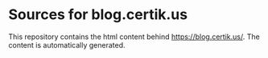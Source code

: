 # Sources for blog.certik.us

This repository contains the html content behind https://blog.certik.us/.
The content is automatically generated.
